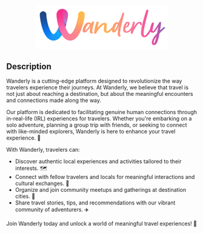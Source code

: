 <p align="center">
    <img src="./public/logo_letters.png" href="https://wanderly.design" width="70%" height="70%" />
</p>

## Description

Wanderly is a cutting-edge platform designed to revolutionize the way travelers experience their journeys. At Wanderly, we believe that travel is not just about reaching a destination, but about the meaningful encounters and connections made along the way.

Our platform is dedicated to facilitating genuine human connections through in-real-life (IRL) experiences for travelers. Whether you're embarking on a solo adventure, planning a group trip with friends, or seeking to connect with like-minded explorers, Wanderly is here to enhance your travel experience. 🚀

With Wanderly, travelers can:

- Discover authentic local experiences and activities tailored to their interests. 🗺️
- Connect with fellow travelers and locals for meaningful interactions and cultural exchanges. 🤝
- Organize and join community meetups and gatherings at destination cities. 🎉
- Share travel stories, tips, and recommendations with our vibrant community of adventurers. ✈️

Join Wanderly today and unlock a world of meaningful travel experiences! 🌟
